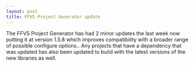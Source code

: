 ```yaml
---
layout: post
title: FFVS Project Generator update
---
```


The FFVS Project Generator has had 2 minor updates the last week now putting it at version 1.5.8 which improves compatibility with a broader range of possible configure options.. Any projects that have a dependency that was updated has also been updated to build with the latest versions of the new libraries as well.